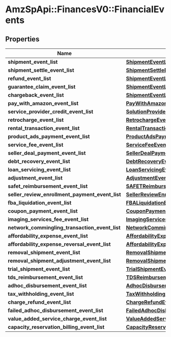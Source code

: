 # AmzSpApi::FinancesV0::FinancialEvents

## Properties
Name | Type | Description | Notes
------------ | ------------- | ------------- | -------------
**shipment_event_list** | [**ShipmentEventList**](ShipmentEventList.md) |  | [optional] 
**shipment_settle_event_list** | [**ShipmentSettleEventList**](ShipmentSettleEventList.md) |  | [optional] 
**refund_event_list** | [**ShipmentEventList**](ShipmentEventList.md) |  | [optional] 
**guarantee_claim_event_list** | [**ShipmentEventList**](ShipmentEventList.md) |  | [optional] 
**chargeback_event_list** | [**ShipmentEventList**](ShipmentEventList.md) |  | [optional] 
**pay_with_amazon_event_list** | [**PayWithAmazonEventList**](PayWithAmazonEventList.md) |  | [optional] 
**service_provider_credit_event_list** | [**SolutionProviderCreditEventList**](SolutionProviderCreditEventList.md) |  | [optional] 
**retrocharge_event_list** | [**RetrochargeEventList**](RetrochargeEventList.md) |  | [optional] 
**rental_transaction_event_list** | [**RentalTransactionEventList**](RentalTransactionEventList.md) |  | [optional] 
**product_ads_payment_event_list** | [**ProductAdsPaymentEventList**](ProductAdsPaymentEventList.md) |  | [optional] 
**service_fee_event_list** | [**ServiceFeeEventList**](ServiceFeeEventList.md) |  | [optional] 
**seller_deal_payment_event_list** | [**SellerDealPaymentEventList**](SellerDealPaymentEventList.md) |  | [optional] 
**debt_recovery_event_list** | [**DebtRecoveryEventList**](DebtRecoveryEventList.md) |  | [optional] 
**loan_servicing_event_list** | [**LoanServicingEventList**](LoanServicingEventList.md) |  | [optional] 
**adjustment_event_list** | [**AdjustmentEventList**](AdjustmentEventList.md) |  | [optional] 
**safet_reimbursement_event_list** | [**SAFETReimbursementEventList**](SAFETReimbursementEventList.md) |  | [optional] 
**seller_review_enrollment_payment_event_list** | [**SellerReviewEnrollmentPaymentEventList**](SellerReviewEnrollmentPaymentEventList.md) |  | [optional] 
**fba_liquidation_event_list** | [**FBALiquidationEventList**](FBALiquidationEventList.md) |  | [optional] 
**coupon_payment_event_list** | [**CouponPaymentEventList**](CouponPaymentEventList.md) |  | [optional] 
**imaging_services_fee_event_list** | [**ImagingServicesFeeEventList**](ImagingServicesFeeEventList.md) |  | [optional] 
**network_commingling_transaction_event_list** | [**NetworkComminglingTransactionEventList**](NetworkComminglingTransactionEventList.md) |  | [optional] 
**affordability_expense_event_list** | [**AffordabilityExpenseEventList**](AffordabilityExpenseEventList.md) |  | [optional] 
**affordability_expense_reversal_event_list** | [**AffordabilityExpenseEventList**](AffordabilityExpenseEventList.md) |  | [optional] 
**removal_shipment_event_list** | [**RemovalShipmentEventList**](RemovalShipmentEventList.md) |  | [optional] 
**removal_shipment_adjustment_event_list** | [**RemovalShipmentAdjustmentEventList**](RemovalShipmentAdjustmentEventList.md) |  | [optional] 
**trial_shipment_event_list** | [**TrialShipmentEventList**](TrialShipmentEventList.md) |  | [optional] 
**tds_reimbursement_event_list** | [**TDSReimbursementEventList**](TDSReimbursementEventList.md) |  | [optional] 
**adhoc_disbursement_event_list** | [**AdhocDisbursementEventList**](AdhocDisbursementEventList.md) |  | [optional] 
**tax_withholding_event_list** | [**TaxWithholdingEventList**](TaxWithholdingEventList.md) |  | [optional] 
**charge_refund_event_list** | [**ChargeRefundEventList**](ChargeRefundEventList.md) |  | [optional] 
**failed_adhoc_disbursement_event_list** | [**FailedAdhocDisbursementEventList**](FailedAdhocDisbursementEventList.md) |  | [optional] 
**value_added_service_charge_event_list** | [**ValueAddedServiceChargeEventList**](ValueAddedServiceChargeEventList.md) |  | [optional] 
**capacity_reservation_billing_event_list** | [**CapacityReservationBillingEventList**](CapacityReservationBillingEventList.md) |  | [optional] 

